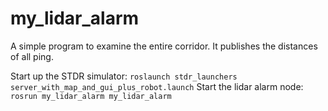 # my_lidar_alarm
A simple program to examine the entire corridor. It publishes the distances of all ping.

Start up the STDR simulator:
`roslaunch stdr_launchers server_with_map_and_gui_plus_robot.launch`
Start the lidar alarm node:
 `rosrun my_lidar_alarm my_lidar_alarm`
